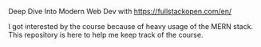 Deep Dive Into Modern Web Dev with
https://fullstackopen.com/en/

I got interested by the course because of heavy usage of the MERN stack. This repository is here to help me keep track of the course.